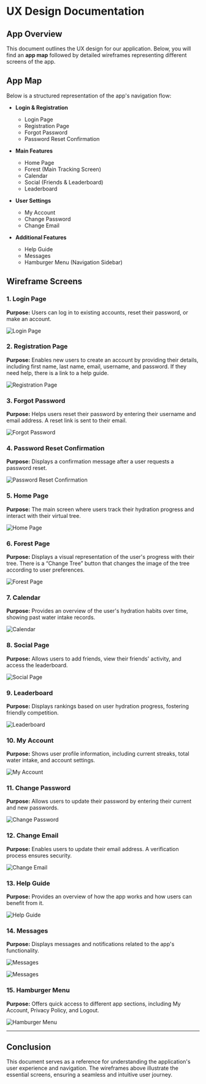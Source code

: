 # UX Design Documentation

## App Overview
This document outlines the UX design for our application. Below, you will find an **app map** followed by detailed wireframes representing different screens of the app.

## App Map
Below is a structured representation of the app's navigation flow:

- **Login & Registration**
  - Login Page
  - Registration Page
  - Forgot Password
  - Password Reset Confirmation

- **Main Features**
  - Home Page
  - Forest (Main Tracking Screen)
  - Calendar
  - Social (Friends & Leaderboard)
  - Leaderboard

- **User Settings**
  - My Account
  - Change Password
  - Change Email

- **Additional Features**
  - Help Guide
  - Messages
  - Hamburger Menu (Navigation Sidebar)

## Wireframe Screens

### 1. Login Page
**Purpose:** Users can log in to existing accounts, reset their password, or make an account.

![Login Page](images/Login%20Page.png)

### 2. Registration Page
**Purpose:** Enables new users to create an account by providing their details, including first name, last name, email, username, and password. If they need help, there is a link to a help guide.

![Registration Page](images/Registration%20Page.png)

### 3. Forgot Password
**Purpose:** Helps users reset their password by entering their username and email address. A reset link is sent to their email.

![Forgot Password](images/Forgot%20Password%20Page-2.png)

### 4. Password Reset Confirmation
**Purpose:** Displays a confirmation message after a user requests a password reset.

![Password Reset Confirmation](images/Password%20Reset%20confirmation-2.png)

### 5. Home Page
**Purpose:** The main screen where users track their hydration progress and interact with their virtual tree.

![Home Page](images/Home%20Page-2.png)

### 6. Forest Page
**Purpose:** Displays a visual representation of the user's progress with their tree. There is a “Change Tree” button that changes the image of the tree according to user preferences.


![Forest Page](images/Forest-2.png)

### 7. Calendar
**Purpose:** Provides an overview of the user's hydration habits over time, showing past water intake records.

![Calendar](images/Calendar-2.png)

### 8. Social Page
**Purpose:** Allows users to add friends, view their friends' activity, and access the leaderboard.

![Social Page](images/Social-2.png)

### 9. Leaderboard
**Purpose:** Displays rankings based on user hydration progress, fostering friendly competition.

![Leaderboard](images/Leaderboard-2.png)

### 10. My Account
**Purpose:** Shows user profile information, including current streaks, total water intake, and account settings.

![My Account](images/My%20Account-2.png)

### 11. Change Password
**Purpose:** Allows users to update their password by entering their current and new passwords.

![Change Password](images/Change%20Password%20Page-2.png)

### 12. Change Email
**Purpose:** Enables users to update their email address. A verification process ensures security.

![Change Email](images/Change%20Email%20Page-2.png)

### 13. Help Guide
**Purpose:** Provides an overview of how the app works and how users can benefit from it.

![Help Guide](images/Help%20Guide%20for%20Registration-2.png)

### 14. Messages
**Purpose:** Displays messages and notifications related to the app's functionality.

![Messages](images/Message%20for%20waterintake-2.png)

![Messages](images/Message%20for%20friend.png)

### 15. Hamburger Menu
**Purpose:** Offers quick access to different app sections, including My Account, Privacy Policy, and Logout.

![Hamburger Menu](images/Hamburger%20menu%20(User)-2.png)

---

## Conclusion
This document serves as a reference for understanding the application's user experience and navigation. The wireframes above illustrate the essential screens, ensuring a seamless and intuitive user journey.
